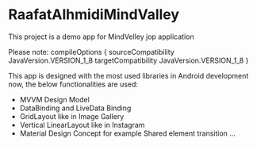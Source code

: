 # RaafatAlhmidiMindValley

This project is a demo app for MindVelley jop application

Please note: compileOptions {
        sourceCompatibility JavaVersion.VERSION_1_8
        targetCompatibility JavaVersion.VERSION_1_8
    }


This app is designed with the most used libraries in Android development now, the below functionalities are used:
- MVVM Design Model 
- DataBinding and LiveData Binding 
- GridLayout like in Image Gallery
- Vertical LinearLayout like in Instagram 
- Material Design Concept for example Shared element transition ...

